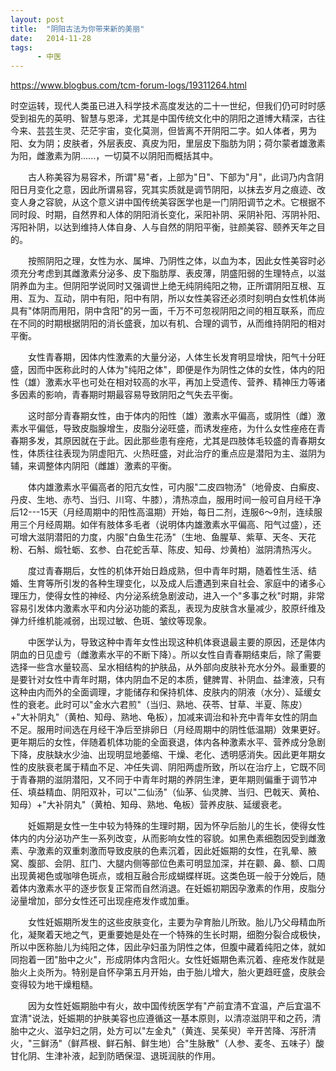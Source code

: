 ```yaml
---
layout: post
title:  "阴阳古法为你带来新的美丽"
date:   2014-11-28
tags:
      - 中医
---
```



https://www.blogbus.com/tcm-forum-logs/19311264.html



时空运转，现代人类虽已进入科学技术高度发达的二十一世纪，但我们仍可时时感受到祖先的英明、智慧与恩泽，尤其是中国传统文化中的阴阳之道博大精深，古往今来、芸芸生灵、茫茫宇宙，变化莫测，但皆离不开阴阳二字。如人体者，男为阳、女为阴；皮肤者，外层表皮、真皮为阳，里层皮下脂肪为阴；荷尔蒙者雄激素为阳，雌激素为阴......，一切莫不以阴阳而概括其中。

　　古人称美容为易容术，所谓"易"者，上部为"日"、下部为"月"，此词乃内含阴阳日月变化之意，因此所谓易容，究其实质就是调节阴阳，以抹去岁月之痕迹、改变人身之容貌，从这个意义讲中国传统美容医学也是一门阴阳调节之术。它根据不同时段、时期，自然界和人体的阴阳消长变化，采阳补阴、采阴补阳、泻阴补阳、泻阳补阴，以达到维持人体自身、人与自然的阴阳平衡，驻颜美容、颐养天年之目的。

　　按照阴阳之理，女性为水、属坤、乃阴性之体，以血为本，因此女性美容时必须充分考虑到其雌激素分泌多、皮下脂肪厚、表皮薄，阴盛阳弱的生理特点，以滋阴养血为主。但阴阳学说同时又强调世上绝无纯阴纯阳之物，正所谓阴阳互根、互用、互为、互动，阴中有阳，阳中有阴，所以女性美容还必须时刻明白女性机体尚具有"体阴而用阳，阴中含阳"的另一面，千万不可忽视阴阳之间的相互联系，而应在不同的时期根据阴阳的消长盛衰，加以有机、合理的调节，从而维持阴阳的相对平衡。

　　女性青春期，因体内性激素的大量分泌，人体生长发育明显增快，阳气十分旺盛，因而中医称此时的人体为"纯阳之体"，即便是作为阴性之体的女性，体内的阳性（雄）激素水平也可处在相对较高的水平，再加上受遗传、营养、精神压力等诸多因素的影响，青春期时期最容易导致阴阳之气失去平衡。

　　这时部分青春期女性，由于体内的阳性（雄）激素水平偏高，或阴性（雌）激素水平偏低，导致皮脂腺增生，皮脂分泌旺盛，而诱发痤疮，为什么女性痤疮在青春期多发，其原因就在于此。因此那些患有痤疮，尤其是四肢体毛较盛的青春期女性，体质往往表现为阴虚阳亢、火热旺盛，对此治疗的重点应是潜阳为主、滋阴为辅，来调整体内阴阳（雌雄）激素的平衡。

　　体内雄激素水平偏高者的阳亢女性，可内服"二皮四物汤"（地骨皮、白癣皮、丹皮、生地、赤芍、当归、川穹、牛膝），清热凉血，服用时间一般可自月经干净后12---15天（月经周期中的阳性高温期）开始，每日二剂，连服6～9剂，连续服用三个月经周期。如伴有肢体多毛者（说明体内雄激素水平偏高、阳气过盛），还可增大滋阴潜阳的力度，内服"白鱼生花汤"（生地、鱼腥草、紫草、天冬、天花粉、石斛、煅牡蛎、玄参、白花蛇舌草、陈皮、知母、炒黄柏）滋阴清热泻火。

　　度过青春期后，女性的机体开始日趋成熟，但中青年时期，随着性生活、结婚、生育等所引发的各种生理变化，以及成人后遭遇到来自社会、家庭中的诸多心理压力，使得女性的神经、内分泌系统急剧波动，进入一个"多事之秋"时期，非常容易引发体内激素水平和内分泌功能的紊乱，表现为皮肤含水量减少，胶原纤维及弹力纤维机能减弱，出现过敏、色斑、皱纹等现象。

　　中医学认为，导致这种中青年女性出现这种机体衰退最主要的原因，还是体内阴血的日见虚亏（雌激素水平的不断下降）。所以女性自青春期结束后，除了需要选择一些含水量较高、呈水相结构的护肤品，从外部向皮肤补充水分外。最重要的是要针对女性中青年时期，体内阴血不足的本质，健脾胃、补阴血、益津液，只有这种由内而外的全面调理，才能储存和保持机体、皮肤内的阴液（水分）、延缓女性的衰老。此时可以"金水六君煎"（当归、熟地、茯苓、甘草、半夏、陈皮）+"大补阴丸"（黄柏、知母、熟地、龟板），加减来调治和补充中青年女性的阴血不足。服用时间选在月经干净后至排卵日（月经周期中的阴性低温期）效果更好。　　更年期后的女性，伴随着机体功能的全面衰退，体内各种激素水平、营养成分急剧下降，皮肤缺水少油、出现明显地萎缩、干燥、老化、透明感消失。因此更年期女性的皮肤衰老属于精血不足、冲任失调、阴阳两虚所致，所以在治疗上，它既不同于青春期的滋阴潜阳，又不同于中青年时期的养阴生津，更年期则偏重于调节冲任、填益精血、阴阳双补，可以"二仙汤"（仙茅、仙灵脾、当归、巴戟天、黄柏、知母）+"大补阴丸"（黄柏、知母、熟地、龟板）营养皮肤、延缓衰老。

　　妊娠期是女性一生中较为特殊的生理时期，因为怀孕后胎儿的生长，使得女性体内的内分泌功产生一系列改变，从而影响女性的容貌。如黑色素细胞因受到雌激素、孕激素的双重刺激而导致皮肤的色素沉着，因此妊娠期的女性，在乳晕、腋窝、腹部、会阴、肛门、大腿内侧等部位色素可明显加深，并在颧、鼻、额、口周出现黄褐色或咖啡色斑点，或相互融合形成蝴蝶样斑。这类色斑一般于分娩后，随着体内激素水平的逐步恢复正常而自然消退。在妊娠初期因孕激素的作用，皮脂分泌量增加，部分女性还可出现痤疮发作或加重。

　　女性妊娠期所发生的这些皮肤变化，主要为孕育胎儿所致。胎儿乃父母精血所化，凝聚着天地之气，更重要她是处在一个特殊的生长时期，细胞分裂合成极快，所以中医称胎儿为纯阳之体，因此孕妇虽为阴性之体，但腹中藏着纯阳之体，就如同抱着一团"胎中之火"，形成阴体内含阳火。女性妊娠期色素沉着、痤疮发作就是胎火上炎所为。特别是自怀孕第五月开始，由于胎儿增大，胎火更趋旺盛，皮肤会变得较为地干燥粗糙。

　　因为女性妊娠期胎中有火，故中国传统医学有"产前宜清不宜温，产后宜温不宜清"说法，妊娠期的护肤美容也应遵循这一基本原则，以清凉滋阴平和之药，清胎中之火、滋孕妇之阴，处方可以"左金丸"（黄连、吴茱臾）辛开苦降、泻肝清火，"三鲜汤"（鲜芦根、鲜石斛、鲜生地）合"生脉散"（人参、麦冬、五味子）酸甘化阴、生津补液，起到防晒保湿、退斑润肤的作用。



